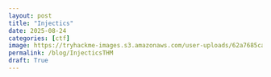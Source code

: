 ```yaml
---
layout: post
title: "Injectics"
date: 2025-08-24
categories: [ctf]
image: https://tryhackme-images.s3.amazonaws.com/user-uploads/62a7685ca6e7ce005d3f3afe/room-content/62a7685ca6e7ce005d3f3afe-1721743931067.png
permalink: /blog/InjecticsTHM
draft: True
---
```


